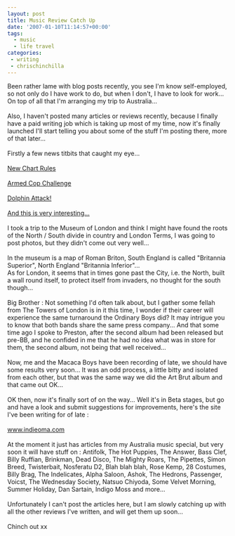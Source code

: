 ```yaml
---
layout: post
title: Music Review Catch Up
date: '2007-01-10T11:14:57+00:00'
tags:
  - music 
  - life travel
categories:
 - writing
 - chrischinchilla
---
```


Been rather lame with blog posts recently, you see I'm know self-employed, so not only do I have work to do, but when I don't, I have to look for work... On top of all that I'm arranging my trip to Australia...<br><br>Also, I haven't posted many articles or reviews recently, because I finally have a paid writing job which is taking up most of my time, now it's finally launched I'll start telling you about some of the stuff I'm posting there, more of that later...<br><br>Firstly a few news titbits that caught my eye...<br><br><a href="https://www.musictowers.com/NewsFeed/ViewArticle1969.aspx" target="_blank">New Chart Rules</a><br><br><a href="https://www.theregister.co.uk/2007/01/03/armed_cop_challenge/" target="_blank">Armed Cop Challenge</a><br><br><a href="https://www.theregister.co.uk/2007/01/08/crimean_dolphin_attack/" target="_blank">Dolphin Attack!</a><br><br><a href="https://www.wired.com/wired/archive/15.01/khipu.html" target="_blank">And this is very interesting...</a><br><br>I took a trip to the Museum of London and think I might have found the roots of the North / South divide in country and London Terms, I was going to post photos, but they didn't come out very well...<br><br>In the museum is a map of Roman Briton, South England is called "Britannia Superior", North England "Britannia Inferior"...<br>As for London, it seems that in times gone past the City, i.e. the North, built a wall round itself, to protect itself from invaders, no thought for the south though...<br><br>Big Brother : Not something I'd often talk about, but I gather some fellah from The Towers of London is in it this time, I wonder if their career will experience the same turnaround the Ordinary Boys did? It may intrigue you to know that both bands share the same press company... And that some time ago I spoke to Preston, after the second album had been released but pre-BB, and he confided in me that he had no idea what was in store for them, the second album, not being that well received...<br><br>Now, me and the Macaca Boys have been recording of late, we should have some results very soon... It was an odd process, a little bitty and isolated from each other, but that was the same way we did the Art Brut album and that came out OK...<br><br>OK then, now it's finally sort of on the way... Well it's in Beta stages, but go and have a look and submit suggestions for improvements, here's the site I've been writing for of late : <br><br><a href="https://www.indieoma.com" target="_blank">www.indieoma.com</a><br><br>At the moment it just has articles from my Australia music special, but very soon it will have stuff on : Antifolk, The Hot Puppies, The Answer, Bass Clef, Billy Ruffian, Brinkman, Dead Disco, The Mighty Roars, The Pipettes, Simon Breed, Twisterbait, Nosferatu D2, Blah blah blah, Rose Kemp, 28 Costumes, Billy Brag, The Indelicates, Alpha Saloon, Ashok, The Hedrons, Passenger, Voicst, The Wednesday Society, Natsuo Chiyoda, Some Velvet Morning, Summer Holiday, Dan Sartain, Indigo Moss and more...<br><br>Unfortunately I can't post the articles here, but I am slowly catching up with all the other reviews I've written, and will get them up soon...<br><br>Chinch out xx
